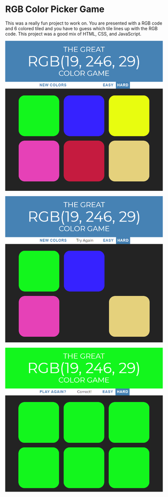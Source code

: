 # RGB Color Picker Game
This was a really fun project to work on. You are presented with a RGB code and 6 colored tiled and you have to guess which tile lines up with the RGB code. This project was a good mix of HTML, CSS, and JavaScript.

![](https://github.com/JasonHassold/WebDevBootcamp/blob/master/RGBGame/Screenshots/first.PNG)

![](https://github.com/JasonHassold/WebDevBootcamp/blob/master/RGBGame/Screenshots/second.PNG)

![](https://github.com/JasonHassold/WebDevBootcamp/blob/master/RGBGame/Screenshots/third.PNG)
